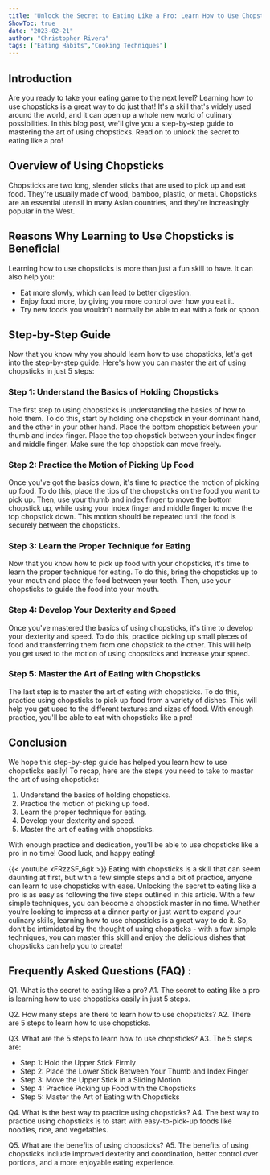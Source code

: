 ```yaml
---
title: "Unlock the Secret to Eating Like a Pro: Learn How to Use Chopsticks Easily in Just 5 Steps!"
ShowToc: true 
date: "2023-02-21"
author: "Christopher Rivera" 
tags: ["Eating Habits","Cooking Techniques"]
---
```

## Introduction

Are you ready to take your eating game to the next level? Learning how to use chopsticks is a great way to do just that! It's a skill that's widely used around the world, and it can open up a whole new world of culinary possibilities. In this blog post, we'll give you a step-by-step guide to mastering the art of using chopsticks. Read on to unlock the secret to eating like a pro!

## Overview of Using Chopsticks

Chopsticks are two long, slender sticks that are used to pick up and eat food. They're usually made of wood, bamboo, plastic, or metal. Chopsticks are an essential utensil in many Asian countries, and they're increasingly popular in the West. 

## Reasons Why Learning to Use Chopsticks is Beneficial

Learning how to use chopsticks is more than just a fun skill to have. It can also help you:

* Eat more slowly, which can lead to better digestion.
* Enjoy food more, by giving you more control over how you eat it.
* Try new foods you wouldn't normally be able to eat with a fork or spoon.

## Step-by-Step Guide

Now that you know why you should learn how to use chopsticks, let's get into the step-by-step guide. Here's how you can master the art of using chopsticks in just 5 steps:

### Step 1: Understand the Basics of Holding Chopsticks

The first step to using chopsticks is understanding the basics of how to hold them. To do this, start by holding one chopstick in your dominant hand, and the other in your other hand. Place the bottom chopstick between your thumb and index finger. Place the top chopstick between your index finger and middle finger. Make sure the top chopstick can move freely.

### Step 2: Practice the Motion of Picking Up Food

Once you've got the basics down, it's time to practice the motion of picking up food. To do this, place the tips of the chopsticks on the food you want to pick up. Then, use your thumb and index finger to move the bottom chopstick up, while using your index finger and middle finger to move the top chopstick down. This motion should be repeated until the food is securely between the chopsticks.

### Step 3: Learn the Proper Technique for Eating

Now that you know how to pick up food with your chopsticks, it's time to learn the proper technique for eating. To do this, bring the chopsticks up to your mouth and place the food between your teeth. Then, use your chopsticks to guide the food into your mouth.

### Step 4: Develop Your Dexterity and Speed

Once you've mastered the basics of using chopsticks, it's time to develop your dexterity and speed. To do this, practice picking up small pieces of food and transferring them from one chopstick to the other. This will help you get used to the motion of using chopsticks and increase your speed.

### Step 5: Master the Art of Eating with Chopsticks

The last step is to master the art of eating with chopsticks. To do this, practice using chopsticks to pick up food from a variety of dishes. This will help you get used to the different textures and sizes of food. With enough practice, you'll be able to eat with chopsticks like a pro!

## Conclusion

We hope this step-by-step guide has helped you learn how to use chopsticks easily! To recap, here are the steps you need to take to master the art of using chopsticks:

1. Understand the basics of holding chopsticks.
2. Practice the motion of picking up food.
3. Learn the proper technique for eating.
4. Develop your dexterity and speed.
5. Master the art of eating with chopsticks.

With enough practice and dedication, you'll be able to use chopsticks like a pro in no time! Good luck, and happy eating!

{{< youtube xFRzzSF_6gk >}} 
Eating with chopsticks is a skill that can seem daunting at first, but with a few simple steps and a bit of practice, anyone can learn to use chopsticks with ease. Unlocking the secret to eating like a pro is as easy as following the five steps outlined in this article. With a few simple techniques, you can become a chopstick master in no time. Whether you’re looking to impress at a dinner party or just want to expand your culinary skills, learning how to use chopsticks is a great way to do it. So, don’t be intimidated by the thought of using chopsticks - with a few simple techniques, you can master this skill and enjoy the delicious dishes that chopsticks can help you to create!

## Frequently Asked Questions (FAQ) :
Q1. What is the secret to eating like a pro?
A1. The secret to eating like a pro is learning how to use chopsticks easily in just 5 steps.

Q2. How many steps are there to learn how to use chopsticks?
A2. There are 5 steps to learn how to use chopsticks.

Q3. What are the 5 steps to learn how to use chopsticks?
A3. The 5 steps are: 
- Step 1: Hold the Upper Stick Firmly
- Step 2: Place the Lower Stick Between Your Thumb and Index Finger
- Step 3: Move the Upper Stick in a Sliding Motion
- Step 4: Practice Picking up Food with the Chopsticks
- Step 5: Master the Art of Eating with Chopsticks

Q4. What is the best way to practice using chopsticks?
A4. The best way to practice using chopsticks is to start with easy-to-pick-up foods like noodles, rice, and vegetables.

Q5. What are the benefits of using chopsticks?
A5. The benefits of using chopsticks include improved dexterity and coordination, better control over portions, and a more enjoyable eating experience.



